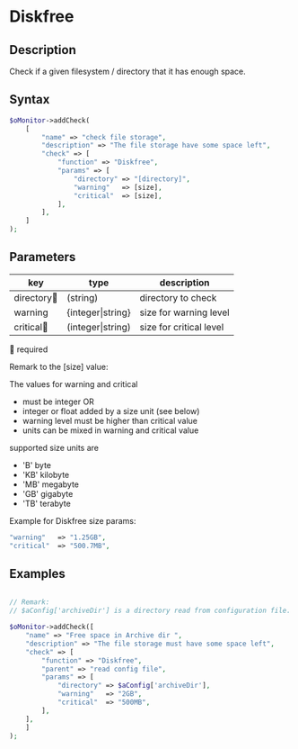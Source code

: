 # Diskfree #

## Description ##

Check if a given filesystem / directory that it has enough space.

## Syntax ##

```php
$oMonitor->addCheck(
    [
        "name" => "check file storage",
        "description" => "The file storage have some space left",
        "check" => [
            "function" => "Diskfree",
            "params" => [
                "directory" => "[directory]",
                "warning"   => [size],
                "critical"  => [size],
            ],
        ],
    ]
);
```

## Parameters ##

| key        | type     | description
|---         |---       |---
|directory🔸 |(string)  | directory to check
|warning     |{integer\|string} | size for warning level
|critical🔸  |(integer\|string) | size for critical level

🔸 required

Remark to the [size] value:

The values for warning and critical

- must be integer OR
- integer or float added by a size unit (see below)
- warning level must be higher than critical value
- units can be mixed in warning and critical value

supported size units are

- 'B' byte
- 'KB' kilobyte
- 'MB' megabyte
- 'GB' gigabyte
- 'TB' terabyte

Example for Diskfree size params:

```php
"warning"   => "1.25GB",
"critical"  => "500.7MB",
```

## Examples ##

```php

// Remark: 
// $aConfig['archiveDir'] is a directory read from configuration file.

$oMonitor->addCheck([
    "name" => "Free space in Archive dir ",
    "description" => "The file storage must have some space left",
    "check" => [
        "function" => "Diskfree",
        "parent" => "read config file",
        "params" => [
            "directory" => $aConfig['archiveDir'],
            "warning"   => "2GB",
            "critical"  => "500MB",
        ],
    ],
    ]
);
```
